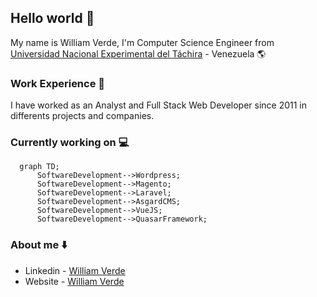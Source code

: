 ## Hello world 👋
My name is William Verde, I'm Computer Science Engineer from [Universidad Nacional Experimental del Táchira](http://www.unet.edu.ve/) - Venezuela :earth_americas: 

### Work Experience :briefcase:
I have worked as an Analyst and Full Stack Web Developer since 2011 in differents projects and companies.

### Currently working on :computer:

```mermaid
  graph TD;
      SoftwareDevelopment-->Wordpress;
      SoftwareDevelopment-->Magento;
      SoftwareDevelopment-->Laravel;
      SoftwareDevelopment-->AsgardCMS;
      SoftwareDevelopment-->VueJS;
      SoftwareDevelopment-->QuasarFramework;
```

### About me :arrow_down:
- Linkedin - [William Verde](https://www.linkedin.com/in/ingwilliamverde)
- Website - [William Verde](https://williamverde.com/)


<!--
**willvrd/willvrd** is a ✨ _special_ ✨ repository because its `README.md` (this file) appears on your GitHub profile.

Here are some ideas to get you started:

- 🔭 I’m currently working on ...
- 🌱 I’m currently learning ...
- 👯 I’m looking to collaborate on ...
- 🤔 I’m looking for help with ...
- 💬 Ask me about ...
- 📫 How to reach me: ...
- 😄 Pronouns: ...
- ⚡ Fun fact: ...
-->
